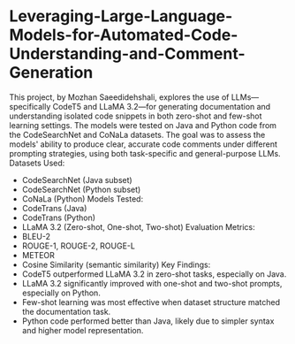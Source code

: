 # Leveraging-Large-Language-Models-for-Automated-Code-Understanding-and-Comment-Generation

This project, by Mozhan Saeedidehshali, explores the use of LLMs—specifically CodeT5 and LLaMA 3.2—for generating documentation and understanding isolated code snippets in both zero-shot and few-shot learning settings.
The models were tested on Java and Python code from the CodeSearchNet and CoNaLa datasets. The goal was to assess the models' ability to produce clear, accurate code comments under different prompting strategies, using both task-specific and general-purpose LLMs.
Datasets Used:
- CodeSearchNet (Java subset)
- CodeSearchNet (Python subset)
- CoNaLa (Python)
Models Tested:
- CodeTrans (Java)
- CodeTrans (Python)
- LLaMA 3.2 (Zero-shot, One-shot, Two-shot)
Evaluation Metrics:
- BLEU-2
- ROUGE-1, ROUGE-2, ROUGE-L
- METEOR
- Cosine Similarity (semantic similarity)
Key Findings:
- CodeT5 outperformed LLaMA 3.2 in zero-shot tasks, especially on Java.
- LLaMA 3.2 significantly improved with one-shot and two-shot prompts, especially on Python.
- Few-shot learning was most effective when dataset structure matched the documentation task.
- Python code performed better than Java, likely due to simpler syntax and higher model representation.

